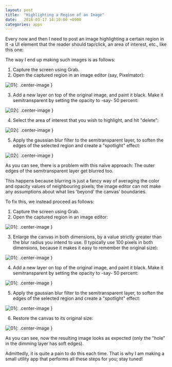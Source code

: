 ```yaml
---
layout: post
title:  "Highlighting a Region of an Image"
date:   2016-03-17 14:10:00 +0900
categories: apps 
---
```


Every now and then I need to post an image highlighting a certain region in it -a UI 
element that the reader should tap/click, an area of interest, etc., like this one:


The way I end up making such images is as follows:

1. Capture the screen using Grab.
2. Open the captured region in an image editor (say, Pixelmator):

![01](/assets/images/highlighting/original@2x.png){: .center-image }

3. Add a new layer on top of the original image, and paint it black. Make it 
semitransparent by setting the opacity to -say- 50 percent:

![02](/assets/images/highlighting/w02@2x.png){: .center-image }

4. Select the area of interest that you wish to highlight, and hit "delete":

![02](/assets/images/highlighting/w03@2x.png){: .center-image }

5. Apply the gaussian blur filter to the semitransparent layer, to soften the
edges of the selected region and create a "spotlight" effect:

![02](/assets/images/highlighting/w04@2x.png){: .center-image }

As you can see, there is a problem with this naïve approach: The outer edges of 
the semitransparent layer get blurred too.

This happens because blurring is just a fancy way of averaging the color and 
opacity values of neighbouring pixels; the image editor can not make any
assumptions about what lies 'beyond' the canvas' boundaries.

To fix this, we instead proceed as follows:

1. Capture the screen using Grab.
2. Open the captured region in an image editor:

![01](/assets/images/highlighting/original@2x.png){: .center-image }

3. Enlarge the canvas in both dimensions, by a value strictly greater than the
blur radius you intend to use. (I typically use 100 pixels in both dimensions, 
because it makes it easy to remember the original size):

![01](/assets/images/highlighting/r01@2x.png){: .center-image }

4. Add a new layer on top of the original image, and paint it black. Make it 
semitransparent by setting the opacity to -say- 50 percent:

![01](/assets/images/highlighting/r02@2x.png){: .center-image }

5. Apply the gaussian blur filter to the semitransparent layer, to soften the
edges of the selected region and create a "spotlight" effect:

![01](/assets/images/highlighting/r03@2x.png){: .center-image }

6. Restore the canvas to its original size:

![01](/assets/images/highlighting/r04@2x.png){: .center-image }

As you can see, now the resulting image looks as expected (only the "hole" in the
dimming layer has soft edges).

Admittedly, it is quite a pain to do this each time. That is why I am making a
small utility app that performs all these steps for you; stay tuned!



